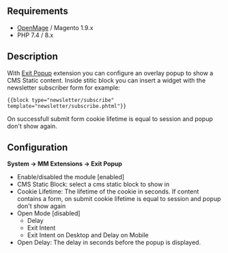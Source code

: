 ## Requirements
- [OpenMage](https://github.com/OpenMage/magento-lts) / Magento 1.9.x
- PHP 7.4 / 8.x

## Description

With [Exit Popup]([https://github.com/microsoft/monaco-editor](https://github.com/empiricompany/openmage_exitpopup)) extension you can configure an overlay popup to show a CMS Static content.
Inside stitic block you can insert a widget with the newsletter subscriber form for example:
```
{{block type="newsletter/subscribe" template="newsletter/subscribe.phtml"}}
```
On successfull submit form cookie lifetime is equal to session and popup don't show again.

## Configuration
**System -> MM Extensions -> Exit Popup**

- Enable/disabled the module  [enabled]
- CMS Static Block: select a cms static block to show in
- Cookie Lifetime: The lifetime of the cookie in seconds. If content contains a form, on submit cookie lifetime is equal to session and popup don't show again
- Open Mode [disabled]
    - Delay
    - Exit Intent
    - Exit Intent on Desktop and Delay on Mobile
-  Open Delay: The delay in seconds before the popup is displayed. 
